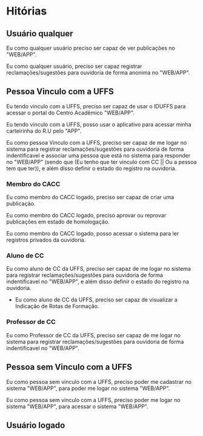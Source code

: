# Hitórias #


## Usuário qualquer ##

Eu como qualquer usuário preciso ser capaz de ver publicações no "WEB/APP".

Eu como qualquer usuário, preciso ser capaz registrar reclamações/sugestões para ouvidoria de forma anonima no "WEB/APP".

## Pessoa Vinculo com a UFFS ##

Eu tendo vinculo com a UFFS, preciso ser capaz de usar o IDUFFS para acessar o portal do Centro Acadêmico "WEB/APP".

Eu tendo vinculo com a UFFS, posso usar o aplicativo para acessar minha carteirinha do R.U pelo "APP".

Eu como pessoa Vinculo com a UFFS, preciso ser capaz de me logar no sistema para registrar reclamações/sugestões para ouvidoria de forma indentificavel e associar uma pessoa que está no sistema para responder no "WEB/APP" (sendo que (Eu tenho que ter vinculo com CC || Ou a pessoa tem que ter)), e além disso definir o estado do registro na ouvidoria.

### Membro do CACC ###

Eu como membro do CACC logado, preciso ser capaz de criar uma publicação.

Eu como membro do CACC logado, preciso aprovar ou reprovar publicações em estado de homologação.

Eu como membro do CACC logado, posso acessar o sistema para ler registros privados da ouvidoria.

### Aluno de CC ###

Eu como aluno de CC da UFFS, preciso ser capaz de me logar no sistema para registrar reclamações/sugestões para ouvidoria de forma indentificavel no "WEB/APP", e além disso definir o estado do registro na ouvidoria.

- Eu como aluno de CC da UFFS, preciso ser capaz de visualizar a Indicação de Rotas de Formação.

### Professor de CC ###

Eu como Professor de CC da UFFS, preciso ser capaz de me logar no sistema para registrar reclamações/sugestões para ouvidoria de forma indentificavel no "WEB/APP".

## Pessoa sem Vinculo com a UFFS ##

Eu como pessoa sem vinculo com a UFFS, preciso poder me cadastrar no sistema "WEB/APP", para poder me logar no sistema "WEB/APP".

Eu como pessoa sem vinculo com a UFFS, preciso poder me logar no sistema "WEB/APP", para acessar o sistema "WEB/APP".

## Usuário logado ##
